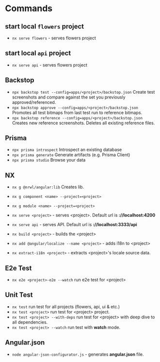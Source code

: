 # Commands

## start local `flowers` project

- `nx serve flowers` - serves flowers project

## start local `api` project

- `nx serve api` - serves flowers project

## Backstop

- `npx backstop test --config=apps/<project>/backstop.json` Create test screenshots and compare against the set you previously approved/referenced.
- `npx backstop approve --config=apps/<project>/backstop.json` Promotes all test bitmaps from last test run to reference bitmaps.
- `npx backstop reference --config=apps/<project>/backstop.json` Creates new reference screenshots. Deletes all existing reference files.

## Prisma

- `npx prisma introspect` Introspect an existing database
- `npx prisma generate` Generate artifacts (e.g. Prisma Client)
- `npx prisma studio` Browse your data

## NX

- `nx g @nrwl/angular:lib` Creates lib.
- `nx g component <name> --project=<project>`
- `nx g module <name> --project=<project>`

- `nx serve <project>` - serves \<project\>. Default url is **://localhost:4200**
- `nx serve api` - serves API. Default url is **://localhost:3333/api**

- `nx build <project>` - builds the \<project\>

- `nx add @angular/localize --name <project>` - adds i18n to \<project\>
- `nx extract-i18n <project>` - extracts \<project\>'s locale source data.

## E2e Test

- `nx e2e <project>-e2e --watch` run e2e test for \<project\>

## Unit Test

- `nx test` run test for all projects (flowers, api, ui & etc.)
- `nx test <project>` run test for \<project\> project.
- `nx test <project> --with-deps` run test for \<project\> with deep dive to all dependencies.
- `nx test <project> --watch` run test with **watch** mode.

## Angular.json

- `node angular-json-configurator.js` - generates **angular.json** file.

